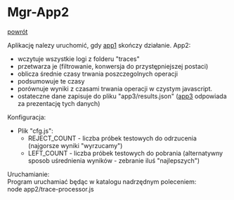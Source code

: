 Mgr-App2
===========

[powrót](https://github.com/krzysiekdz/mgr-main)


Aplikację nalezy uruchomić, gdy [app1](https://github.com/krzysiekdz/mgr-app1) skończy działanie. App2:
- wczytuje wszystkie logi z folderu "traces"
- przetwarza je (filtrowanie, konwersja do przystępniejszej postaci) 
- oblicza średnie czasy trwania poszczegolnych operacji
- podsumowuje te czasy
- porównuje wyniki z czasami trwania operacji w czystym javascript. 
- ostateczne dane zapisuje do pliku "app3/results.json" ([app3](https://github.com/krzysiekdz/mgr-app3) odpowiada za prezentację tych danych)

Konfiguracja:<br>
- Plik "cfg.js":
	- REJECT_COUNT - liczba próbek testowych do odrzucenia (najgorsze wyniki "wyrzucamy") 
	- LEFT_COUNT - liczba próbek testowych do pobrania (alternatywny sposob uśrednienia wyników - zebranie iluś "najlepszych")

Uruchamianie: <br>
Program uruchamiać będąc w katalogu nadrzędnym poleceniem: <br>
node app2/trace-processor.js 
